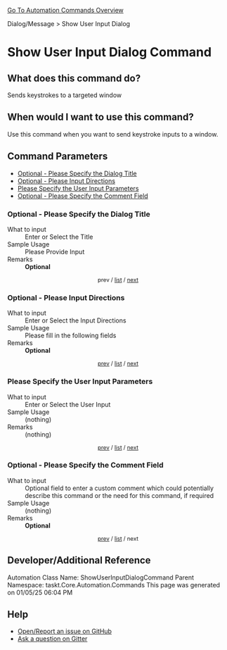<!--TITLE: Show User Input Dialog Command -->
<!-- SUBTITLE: a command in the Dialog/Message group. -->
[Go To Automation Commands Overview](/automation-commands.md)


Dialog/Message &gt; Show User Input Dialog


# Show User Input Dialog Command


## What does this command do?
Sends keystrokes to a targeted window


## When would I want to use this command?
Use this command when you want to send keystroke inputs to a window.


<a id="param_list"></a>
## Command Parameters
- [Optional - Please Specify the Dialog Title](#param_0)
- [Optional - Please Input Directions](#param_1)
- [Please Specify the User Input Parameters](#param_2)
- [Optional - Please Specify the Comment Field](#param_3)


<a id="param_0"></a>
### Optional - Please Specify the Dialog Title


<dl>
<dt>What to input</dt><dd>Enter or Select the Title</dd>
<dt>Sample Usage</dt><dd>Please Provide Input</dd>
<dt>Remarks</dt><dd><strong>Optional</strong><br></dd>
</dl>




<div style="font-size: 90%; text-align: center">


prev / [list](#param_list) / [next](#param_1)


</div>


<a id="param_1"></a>
### Optional - Please Input Directions


<dl>
<dt>What to input</dt><dd>Enter or Select the Input Directions</dd>
<dt>Sample Usage</dt><dd>Please fill in the following fields</dd>
<dt>Remarks</dt><dd><strong>Optional</strong><br></dd>
</dl>




<div style="font-size: 90%; text-align: center">


[prev](#param_1) / [list](#param_list) / [next](#param_2)


</div>


<a id="param_2"></a>
### Please Specify the User Input Parameters


<dl>
<dt>What to input</dt><dd>Enter or Select the User Input</dd>
<dt>Sample Usage</dt><dd>(nothing)</dd>
<dt>Remarks</dt><dd>(nothing)</dd>
</dl>




<div style="font-size: 90%; text-align: center">


[prev](#param_2) / [list](#param_list) / [next](#param_3)


</div>


<a id="param_3"></a>
### Optional - Please Specify the Comment Field


<dl>
<dt>What to input</dt><dd>Optional field to enter a custom comment which could potentially describe this command or the need for this command, if required</dd>
<dt>Sample Usage</dt><dd>(nothing)</dd>
<dt>Remarks</dt><dd><strong>Optional</strong><br></dd>
</dl>




<div style="font-size: 90%; text-align: center">


[prev](#param_3) / [list](#param_list) / next


</div>


## Developer/Additional Reference
Automation Class Name: ShowUserInputDialogCommand
Parent Namespace: taskt.Core.Automation.Commands
This page was generated on 01/05/25 06:04 PM


## Help
- [Open/Report an issue on GitHub](https://github.com/rcktrncn/taskt/issues/new)
- [Ask a question on Gitter](https://gitter.im/taskt-rpa/Lobby)
